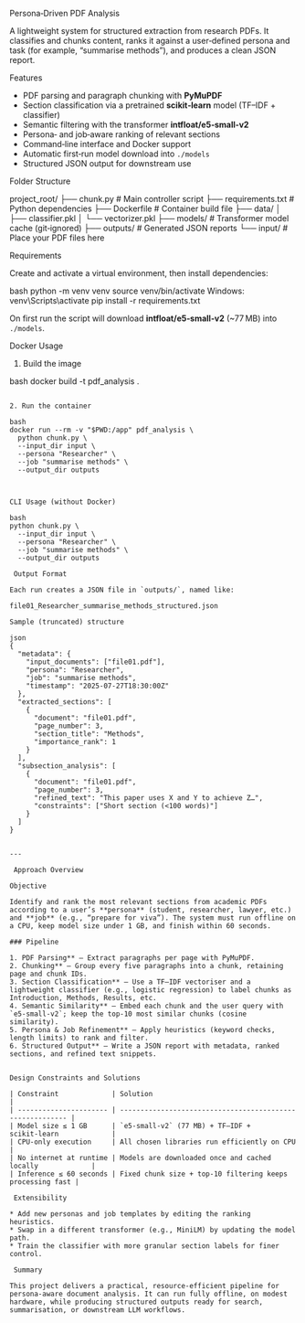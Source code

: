 Persona‑Driven PDF Analysis

A lightweight system for structured extraction from research PDFs. It classifies and chunks content, ranks it against a user‑defined persona and task (for example, “summarise methods”), and produces a clean JSON report.



Features

* PDF parsing and paragraph chunking with **PyMuPDF**
* Section classification via a pretrained **scikit‑learn** model (TF–IDF + classifier)
* Semantic filtering with the transformer **intfloat/e5‑small‑v2**
* Persona‑ and job‑aware ranking of relevant sections
* Command‑line interface and Docker support
* Automatic first‑run model download into `./models`
* Structured JSON output for downstream use


 Folder Structure

project_root/
├── chunk.py          # Main controller script
├── requirements.txt  # Python dependencies
├── Dockerfile        # Container build file
├── data/
│   ├── classifier.pkl
│   └── vectorizer.pkl
├── models/           # Transformer model cache (git‑ignored)
├── outputs/          # Generated JSON reports
└── input/            # Place your PDF files here




 Requirements

Create and activate a virtual environment, then install dependencies:

bash
python -m venv venv
source venv/bin/activate    Windows: venv\Scripts\activate
pip install -r requirements.txt


On first run the script will download **intfloat/e5‑small‑v2** (\~77 MB) into `./models`.



 Docker Usage
1. Build the image

bash
docker build -t pdf_analysis .
```

2. Run the container

bash
docker run --rm -v "$PWD:/app" pdf_analysis \
  python chunk.py \
  --input_dir input \
  --persona "Researcher" \
  --job "summarise methods" \
  --output_dir outputs



CLI Usage (without Docker)

bash
python chunk.py \
  --input_dir input \
  --persona "Researcher" \
  --job "summarise methods" \
  --output_dir outputs

 Output Format

Each run creates a JSON file in `outputs/`, named like:

file01_Researcher_summarise_methods_structured.json

Sample (truncated) structure

json
{
  "metadata": {
    "input_documents": ["file01.pdf"],
    "persona": "Researcher",
    "job": "summarise methods",
    "timestamp": "2025-07-27T18:30:00Z"
  },
  "extracted_sections": [
    {
      "document": "file01.pdf",
      "page_number": 3,
      "section_title": "Methods",
      "importance_rank": 1
    }
  ],
  "subsection_analysis": [
    {
      "document": "file01.pdf",
      "page_number": 3,
      "refined_text": "This paper uses X and Y to achieve Z…",
      "constraints": ["Short section (<100 words)"]
    }
  ]
}


---

 Approach Overview

Objective

Identify and rank the most relevant sections from academic PDFs according to a user’s **persona** (student, researcher, lawyer, etc.) and **job** (e.g., “prepare for viva”). The system must run offline on a CPU, keep model size under 1 GB, and finish within 60 seconds.

### Pipeline

1. PDF Parsing** – Extract paragraphs per page with PyMuPDF.
2. Chunking** – Group every five paragraphs into a chunk, retaining page and chunk IDs.
3. Section Classification** – Use a TF–IDF vectoriser and a lightweight classifier (e.g., logistic regression) to label chunks as Introduction, Methods, Results, etc.
4. Semantic Similarity** – Embed each chunk and the user query with `e5‑small‑v2`; keep the top‑10 most similar chunks (cosine similarity).
5. Persona & Job Refinement** – Apply heuristics (keyword checks, length limits) to rank and filter.
6. Structured Output** – Write a JSON report with metadata, ranked sections, and refined text snippets.


Design Constraints and Solutions

| Constraint             | Solution                                                  |
| ---------------------- | --------------------------------------------------------- |
| Model size ≤ 1 GB      | `e5-small-v2` (77 MB) + TF–IDF + scikit‑learn             |
| CPU‑only execution     | All chosen libraries run efficiently on CPU               |
| No internet at runtime | Models are downloaded once and cached locally             |
| Inference ≤ 60 seconds | Fixed chunk size + top‑10 filtering keeps processing fast |

 Extensibility

* Add new personas and job templates by editing the ranking heuristics.
* Swap in a different transformer (e.g., MiniLM) by updating the model path.
* Train the classifier with more granular section labels for finer control.

 Summary

This project delivers a practical, resource‑efficient pipeline for persona‑aware document analysis. It can run fully offline, on modest hardware, while producing structured outputs ready for search, summarisation, or downstream LLM workflows.